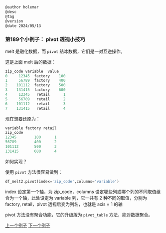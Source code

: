 
```markdown
@author holemar
@desc
@tag
@version 
@date 2024/05/13
```

### 第189个小例子： pivot 透视小技巧

melt 是融化数据，而 `pivot` 结冰数据，它们是一对互逆操作。

这是上面 melt 后的数据：

```python
zip_code variable  value
0     12345  factory    100
1     56789  factory    400
2    101112  factory    500
3    131415  factory    600
4     12345   retail      1
5     56789   retail      2
6    101112   retail      3
7    131415   retail      4
```

现在想要还原为：

```python
variable factory retail
zip_code               
12345        100      1
56789        400      2
101112       500      3
131415       600      4
```

如何实现？

使用 `pivot` 方法很容易做到：

```python
df_melt2.pivot(index='zip_code',columns='variable')
```

index 设定第一个轴，为 zip_code，columns 设定哪些列或哪个列的不同取值组合为一个轴，此处设定为 variable 列，它一共有 2 种不同的取值，分别为 factory, retail，pivot 透视后变为列名，也就是 axis = 1 的轴

pivot 方法没有聚合功能，它的升级版为 `pivot_table` 方法，能对数据聚合。

[上一个例子](188.md)    [下一个例子](190.md)